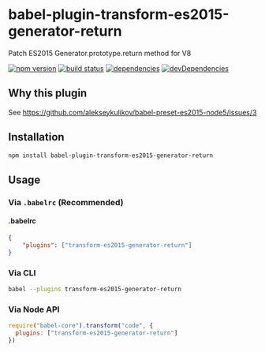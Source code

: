 # babel-plugin-transform-es2015-generator-return

Patch ES2015 Generator.prototype.return method for V8


[![npm version](https://badge.fury.io/js/babel-plugin-transform-es2015-generator-return.svg)](https://badge.fury.io/js/babel-plugin-transform-es2015-generator-return)
[![build status](https://travis-ci.org/hax/babel-plugin-transform-es2015-generator-return.svg?branch=master)](https://travis-ci.org/hax/babel-plugin-transform-es2015-generator-return)
[![dependencies](https://david-dm.org/hax/babel-plugin-transform-es2015-generator-return.svg)](https://david-dm.org/hax/babel-plugin-transform-es2015-generator-return)
[![devDependencies](https://img.shields.io/david/dev/hax/babel-plugin-transform-es2015-generator-return.svg)](https://david-dm.org/hax/babel-plugin-transform-es2015-generator-return#info=devDependencies)


## Why this plugin

See https://github.com/alekseykulikov/babel-preset-es2015-node5/issues/3


## Installation
```sh
npm install babel-plugin-transform-es2015-generator-return
```

## Usage

### Via `.babelrc` (Recommended)
#### .babelrc
```json
{
	"plugins": ["transform-es2015-generator-return"]
}
```

### Via CLI
```sh
babel --plugins transform-es2015-generator-return
```

### Via Node API
```js
require("babel-core").transform("code", {
  plugins: ["transform-es2015-generator-return"]
})
```

